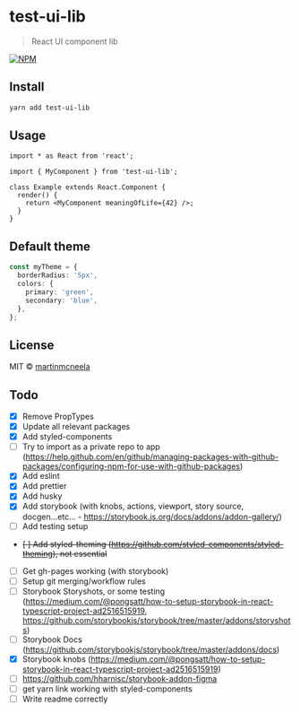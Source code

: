 # test-ui-lib

> React UI component lib

[![NPM](https://img.shields.io/npm/v/test-ui-lib.svg)](https://www.npmjs.com/package/test-ui-lib)

## Install

```bash
yarn add test-ui-lib
```

## Usage

```tsx
import * as React from 'react';

import { MyComponent } from 'test-ui-lib';

class Example extends React.Component {
  render() {
    return <MyComponent meaningOfLife={42} />;
  }
}
```

## Default theme

```ts
const myTheme = {
  borderRadius: '5px',
  colors: {
    primary: 'green',
    secondary: 'blue',
  },
};
```

## License

MIT © [martinmcneela](https://github.com/martinmcneela)

## Todo

- [x] Remove PropTypes
- [x] Update all relevant packages
- [x] Add styled-components
- [ ] Try to import as a private repo to app (https://help.github.com/en/github/managing-packages-with-github-packages/configuring-npm-for-use-with-github-packages)
- [x] Add eslint
- [x] Add prettier
- [x] Add husky
- [x] Add storybook (with knobs, actions, viewport, story source, docgen...etc... - https://storybook.js.org/docs/addons/addon-gallery/)
- [ ] Add testing setup
- ~~[ ] Add styled-theming (https://github.com/styled-components/styled-theming), not essential~~
- [ ] Get gh-pages working (with storybook)
- [ ] Setup git merging/workflow rules
- [ ] Storybook Storyshots, or some testing (https://medium.com/@pongsatt/how-to-setup-storybook-in-react-typescript-project-ad2516515919, https://github.com/storybookjs/storybook/tree/master/addons/storyshots)
- [ ] Storybook Docs (https://github.com/storybookjs/storybook/tree/master/addons/docs)
- [x] Storybook knobs (https://medium.com/@pongsatt/how-to-setup-storybook-in-react-typescript-project-ad2516515919)
- [ ] https://github.com/hharnisc/storybook-addon-figma
- [ ] get yarn link working with styled-components
- [ ] Write readme correctly
